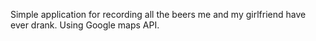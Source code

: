 Simple application for recording all the beers me and my girlfriend have ever drank. Using Google maps API.
